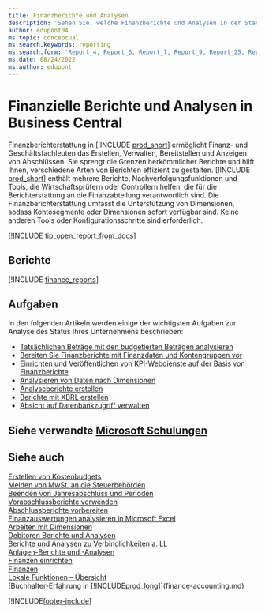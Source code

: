 ```yaml
---
title: Finanzberichte und Analysen
description: 'Sehen Sie, welche Finanzberichte und Analysen in der Standardversion von Business Central verfügbar sind, damit Sie den Überblick über Ihr Geschäft behalten. Verwenden Sie Bericht 38 für Gewinn- und Verlustberichte (G+V).'
author: edupont04
ms.topic: conceptual
ms.search.keywords: reporting
ms.search.form: 'Report_4, Report_6, Report_7, Report_9, Report_25, Report_38'
ms.date: 08/24/2022
ms.author: edupont
---
```

# <a name="financial-reports-and-analytics-in-business-central"></a><a name="financial-reports-and-analytics-in-business-central"></a>Finanzielle Berichte und Analysen in Business Central

Finanzberichterstattung in [!INCLUDE [prod_short](includes/prod_short.md)] ermöglicht Finanz- und Geschäftsfachleuten das Erstellen, Verwalten, Bereitstellen und Anzeigen von Abschlüssen. Sie sprengt die Grenzen herkömmlicher Berichte und hilft Ihnen, verschiedene Arten von Berichten effizient zu gestalten. [!INCLUDE [prod_short](includes/prod_short.md)] enthält mehrere Berichte, Nachverfolgungsfunktionen und Tools, die Wirtschaftsprüfern oder Controllern helfen, die für die Berichterstattung an die Finanzabteilung verantwortlich sind. Die Finanzberichterstattung umfasst die Unterstützung von Dimensionen, sodass Kontosegmente oder Dimensionen sofort verfügbar sind. Keine anderen Tools oder Konfigurationsschritte sind erforderlich.  

[!INCLUDE [tip_open_report_from_docs](includes/tip-open-report-from-docs.md)]

## <a name="reports"></a><a name="reports"></a>Berichte

[!INCLUDE [finance_reports](includes/finance-reports-include.md)]

## <a name="tasks"></a><a name="tasks"></a>Aufgaben

In den folgenden Artikeln werden einige der wichtigsten Aufgaben zur Analyse des Status Ihres Unternehmens beschrieben:

* [Tatsächlichen Beträge mit den budgetierten Beträgen analysieren](bi-how-analyze-actual-versus-budget.md)  
* [Bereiten Sie Finanzberichte mit Finanzdaten und Kontengruppen vor](bi-how-work-account-schedule.md)  
* [Einrichten und Veröffentlichen von KPI-Webdienste auf der Basis von Finanzberichte](bi-how-to-set-up-and-publish-kpi-web-services-based-on-account-schedules.md)  
* [Analysieren von Daten nach Dimensionen](bi-how-analyze-data-dimension.md)  
* [Analyseberichte erstellen](bi-how-create-analysis-views-reports.md)  
* [Berichte mit XBRL erstellen](bi-create-reports-with-xbrl.md)  
* [Absicht auf Datenbankzugriff verwalten](admin-data-access-intent.md)  

## <a name="see-related-microsoft-training"></a><a name="see-related-microsoft-training"></a>Siehe verwandte [Microsoft Schulungen](/training/paths/create-financial-reports-dynamics-365-business-central/)

## <a name="see-also"></a><a name="see-also"></a>Siehe auch

[Erstellen von Kostenbudgets](finance-create-cost-budgets.md)  
[Melden von MwSt. an die Steuerbehörden](finance-how-report-vat.md)  
[Beenden von Jahresabschluss und Perioden](year-close-years-periods.md)  
[Vorabschlussberichte verwenden](year-prepare-preclose-reports.md)  
[Abschlussberichte vorbereiten](year-prepare-close-statement.md)  
[Finanzauswertungen analysieren in Microsoft Excel](finance-analyze-excel.md)  
[Arbeiten mit Dimensionen](finance-dimensions.md)  
[Debitoren Berichte und Analysen](receivables-reports.md)  
[Berichte und Analysen zu Verbindlichkeiten a. LL](payables-reports.md)  
[Anlagen-Berichte und -Analysen](fa-reports.md)  
[Finanzen einrichten](finance-setup-finance.md)  
[Finanzen](finance.md)  
[Lokale Funktionen – Übersicht](about-localization.md)  
[Buchhalter-Erfahrung in [!INCLUDE[prod_long](includes/prod_long.md)]](finance-accounting.md)  


[!INCLUDE[footer-include](includes/footer-banner.md)]
